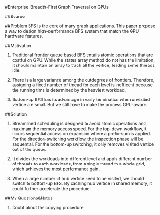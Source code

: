 #Enterprise: Breadth-First Graph Traversal on GPUs

##Source

##Problem
BFS is the core of many graph applications. This paper propose a way to design high-performance BFS system that match the GPU hardware features.

##Motivation
1. Traditional frontier queue based BFS entails atomic operations that are costful on GPU. While the status array method do not has the limitation, it should maintain an array to track all the vertice, leading some threads idle. 

2. There is a large variance among the outdegrees of frontiers. Therefore, assigning a fixed number of thread for each level is inefficent because the running time is determined by the heaviest workload.

3. Bottom-up BFS has its advantage in early termination when unvisited vertice are small. But we still have to make the process GPU-aware.

##Solution
1. Streamlined scheduling is designed to avoid atomic operations and maximam the memory access speed. For the top-down workflow, it incurs sequential access on expansion where a prefix-sum is applied. For the direction-switching workflow, the inspection phase will be sequential. For the bottom-up switching, it only removes visited vertice out of the queue.

2. It divides the workloads into different level and apply different number of threads to each workloads, from a single thread to a whole grid, which achieves the most performance gain.

3. When a large number of hub vertice need to be visited, we should switch to bottom-up BFS. By caching hub vertice in shared memory, it could further accelerate the procedure.

##My Questions&Notes
1. Doubt about the copying procedure

